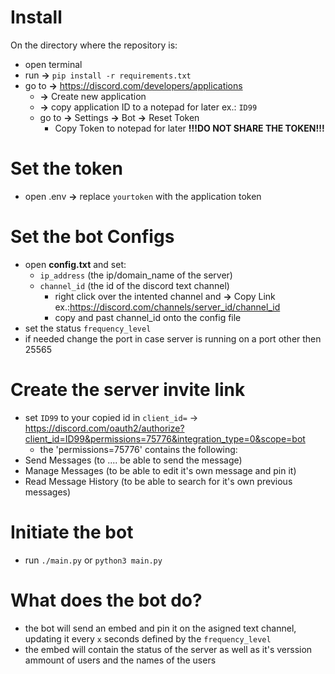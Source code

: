 # Install
On the directory where the repository is:
- open terminal 
- run **->** ``pip install -r requirements.txt``
- go to **->** https://discord.com/developers/applications 
  - **->** Create new application
  - **->** copy application ID to a notepad for later 
ex.: ``ID99``
  - go to **->** Settings **->** Bot **->** Reset Token
    - Copy Token to notepad for later **!!!DO NOT SHARE THE TOKEN!!!**

# Set the token
- open .env **->** replace ``yourtoken`` with the application token 

# Set the bot Configs
- open **config.txt** and set:
    - ``ip_address`` (the ip/domain_name of the server)
    - ``channel_id`` (the id of the discord text channel)
        - right click over the intented channel and **->** Copy Link ex.:https://discord.com/channels/server_id/channel_id
        - copy and past channel_id onto the config file
- set the status ``frequency_level``
- if needed change the port in case server is running on a port other then 25565

# Create the server invite link 
- set ``ID99`` to your copied id in ``client_id=`` -> https://discord.com/oauth2/authorize?client_id=ID99&permissions=75776&integration_type=0&scope=bot
    -   the 'permissions=75776' contains the following:
- Send Messages (to .... be able to send the message)
- Manage Messages (to be able to edit it's own message and pin it)
- Read Message History (to be able to search for it's own previous messages)

# Initiate the bot
- run ``./main.py`` or ``python3 main.py``


# What does the bot do?
- the bot will send an embed and pin it on the asigned text channel, updating it every ``x`` seconds defined by the ``frequency_level``
- the embed will contain the status of the server as well as it's verssion ammount of users and the names of the users   


